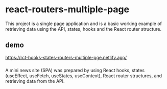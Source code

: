 # react-routers-multiple-page
This project is a single page application and is a basic working example of retrieving data using the API, states, hooks and the React router structure.
## demo
https://rct-hooks-states-routers-multiple-pge.netlify.app/ 
###
A mini news site (SPA) was prepared by using React hooks, states (useEffect, useFetch, useStates, useContext), React router structures, and retrieving data from the API.